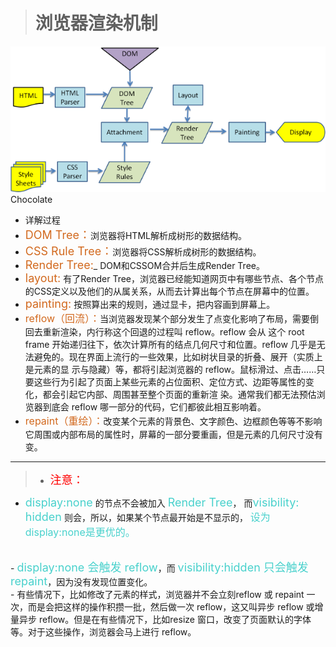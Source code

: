 >  <h1>浏览器渲染机制</h1>   

![img](../../_media/img/xuanran.png)
Chocolate
- 详解过程
 - <font color=Chocolate size=4>DOM Tree：</font>浏览器将HTML解析成树形的数据结构。
 - <font color=Chocolate size=4>CSS Rule Tree：</font>浏览器将CSS解析成树形的数据结构。
 - <font color=Chocolate size=4>Render Tree:</font>_ DOM和CSSOM合并后生成Render Tree。
 - <font color=Chocolate size=4>layout:</font> 有了Render Tree，浏览器已经能知道网页中有哪些节点、各个节点的CSS定义以及他们的从属关系，从而去计算出每个节点在屏幕中的位置。
 - <font color=Chocolate size=4>painting:</font> 按照算出来的规则，通过显卡，把内容画到屏幕上。
 - <font color=Chocolate size=3>reflow（回流）：</font>当浏览器发现某个部分发生了点变化影响了布局，需要倒回去重新渲染，内行称这个回退的过程叫 reflow。reflow 会从 <html> 这个 root frame 开始递归往下，依次计算所有的结点几何尺寸和位置。reflow 几乎是无法避免的。现在界面上流行的一些效果，比如树状目录的折叠、展开（实质上是元素的显 示与隐藏）等，都将引起浏览器的 reflow。鼠标滑过、点击……只要这些行为引起了页面上某些元素的占位面积、定位方式、边距等属性的变化，都会引起它内部、周围甚至整个页面的重新渲 染。通常我们都无法预估浏览器到底会 reflow 哪一部分的代码，它们都彼此相互影响着。
 - <font color=Chocolate size=3>repaint（重绘）：</font>改变某个元素的背景色、文字颜色、边框颜色等等不影响它周围或内部布局的属性时，屏幕的一部分要重画，但是元素的几何尺寸没有变。
 <hr>
 
> - <font color=red size=4>注意：</font><br>
   - <font color=MediumTurquoise size=4>display:none</font> 
   的节点不会被加入
   <font color=MediumTurquoise size=4>Render Tree</font>，
   而<font color=MediumTurquoise size=4>visibility: hidden</font> 
   则会，所以，如果某个节点最开始是不显示的，
   <font color=MediumTurquoise size=3>设为display:none是更优的。</font>
   <br>
   - <font color=MediumTurquoise size=4>display:none 会触发 reflow</font>，而 <font color=MediumTurquoise size=4>visibility:hidden 只会触发 repaint</font>，因为没有发现位置变化。<br>
   - 有些情况下，比如修改了元素的样式，浏览器并不会立刻reflow 或 repaint 一次，而是会把这样的操作积攒一批，然后做一次 reflow，这又叫异步 reflow 或增量异步 reflow。但是在有些情况下，比如resize 窗口，改变了页面默认的字体等。对于这些操作，浏览器会马上进行 reflow。